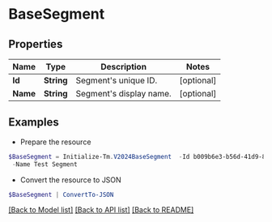 # BaseSegment
## Properties

Name | Type | Description | Notes
------------ | ------------- | ------------- | -------------
**Id** | **String** | Segment&#39;s unique ID. | [optional] 
**Name** | **String** | Segment&#39;s display name. | [optional] 

## Examples

- Prepare the resource
```powershell
$BaseSegment = Initialize-Tm.V2024BaseSegment  -Id b009b6e3-b56d-41d9-8735-cb532ea0b017 `
 -Name Test Segment
```

- Convert the resource to JSON
```powershell
$BaseSegment | ConvertTo-JSON
```

[[Back to Model list]](../README.md#documentation-for-models) [[Back to API list]](../README.md#documentation-for-api-endpoints) [[Back to README]](../README.md)

